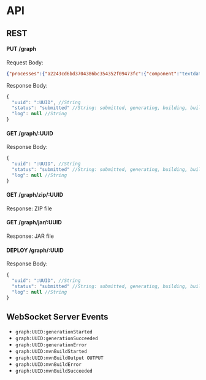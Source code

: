 # API

## REST

#### PUT /graph
Request Body:
```json
{"processes":{"a2243cd6bd3704386bc354352f09473fc":{"component":"textdatasource","data":{"filePath":"hdfs://examples/wordcount.txt","output_type":"String"}},"a46e800352ca249879058a3461d184f68":{"component":"groupBy","data":{"tupleIndex":0}},"a86f782fb5e5c43e495116a706960a4ee":{"component":"flatmap","data":{"javaSourceCode":"public class LineSplitter implements FlatMapFunction<String, Tuple2<String, Integer>> {\n\n  @Override\n  public void flatMap(String value, Collector<Tuple2<String, Integer>> out) {\n    \n    // normalize and split the line\n    String[] tokens = value.toLowerCase().split(\"\\\\W+\");\n\n    // emit the pairs\n    for (String token : tokens) {\n      if (token.length() > 0) {\n        out.collect(new Tuple2<String, Integer>(token, 1));\n      }\n    }\n    \n  }\n}","functionName":"LineSplitter","input_type":"String","output_type":"Tuple2<String, Integer>"}},"ae1a677f6f1534058938f7f5a8c7bda3c":{"component":"sum","data":{"tupleIndex":1}},"a8fdf24cd659846c1b00e07110a10d773":{"component":"fastCreate: CSV Datasink","data":{}}},"connections":[{"id":"a4f223b21a2c54762aa7e20b12ee6730e","src":"a2243cd6bd3704386bc354352f09473fc","tgt":"a86f782fb5e5c43e495116a706960a4ee"},{"id":"a8ffe5a1d007a42c88a7b2cf14c4a5c5d","src":"a86f782fb5e5c43e495116a706960a4ee","tgt":"a46e800352ca249879058a3461d184f68"},{"id":"a880b48ce327049d0b4d719d85bd6b875","src":"a46e800352ca249879058a3461d184f68","tgt":"ae1a677f6f1534058938f7f5a8c7bda3c"},{"id":"af4cdf76262d746a6a30210eba7bb4d27","src":"ae1a677f6f1534058938f7f5a8c7bda3c","tgt":"a8fdf24cd659846c1b00e07110a10d773"}]}
```

Response Body:
```js
{
  "uuid": ":UUID", //String
  "status": "submitted" //String: submitted, generating, building, builded, error
  "log": null //String
}
```

#### GET /graph/:UUID
Response Body:
```js
{
  "uuid": ":UUID", //String
  "status": "submitted" //String: submitted, generating, building, builded, error
  "log": null //String
}
```

#### GET /graph/zip/:UUID
Response: ZIP file

#### GET /graph/jar/:UUID
Response: JAR file

#### DEPLOY /graph/:UUID
Response Body:
```js
{
  "uuid": ":UUID", //String
  "status": "submitted" //String: submitted, generating, building, builded, error
  "log": null //String
}
```

## WebSocket Server Events

* `graph:UUID:generationStarted`
* `graph:UUID:generationSucceeded`
* `graph:UUID:generationError`
* `graph:UUID:mvnBuildStarted`
* `graph:UUID:mvnBuildOutput OUTPUT`
* `graph:UUID:mvnBuildError`
* `graph:UUID:mvnBuildSucceeded`
